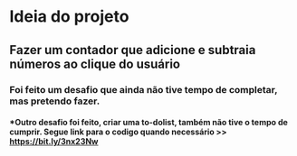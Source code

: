 # Ideia do projeto

## Fazer um contador que adicione e subtraia números ao clique do usuário

### Foi feito um desafio que ainda não tive tempo de completar, mas pretendo fazer.

#### *Outro desafio foi feito, criar uma to-dolist, também não tive o tempo de cumprir. Segue link para o codigo quando necessário >> https://bit.ly/3nx23Nw